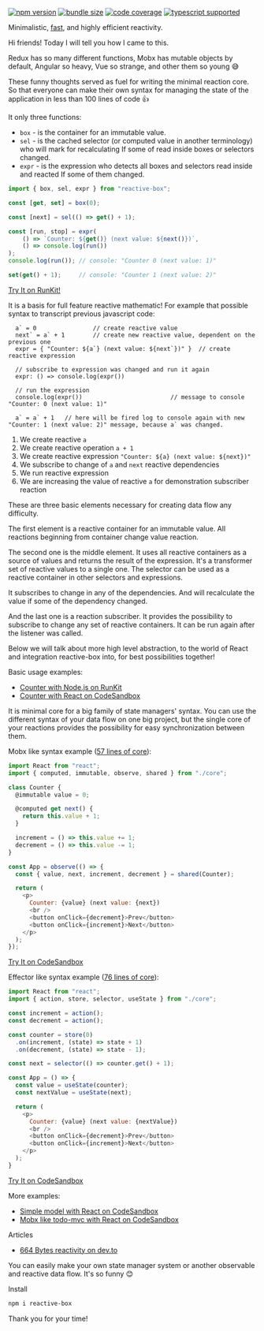 [![npm version](https://img.shields.io/npm/v/reactive-box?style=flat-square)](https://www.npmjs.com/package/reactive-box) [![bundle size](https://img.shields.io/bundlephobia/minzip/reactive-box?style=flat-square)](https://bundlephobia.com/result?p=reactive-box) [![code coverage](https://img.shields.io/coveralls/github/betula/reactive-box?style=flat-square)](https://coveralls.io/github/betula/reactive-box) [![typescript supported](https://img.shields.io/npm/types/typescript?style=flat-square)](./src/main.d.ts)

Minimalistic, [fast](https://github.com/betula/reactive-box-performance), and highly efficient reactivity.

Hi friends! Today I will tell you how I came to this.

Redux has so many different functions, Mobx has mutable objects by default, Angular so heavy, Vue so strange, and other them so young :sweat_smile:

These funny thoughts served as fuel for writing the minimal reaction core. So that everyone can make their own syntax for managing the state of the application in less than 100 lines of code :+1:

It only three functions:

+ `box` - is the container for an immutable value.
+ `sel` - is the cached selector (or computed value in another terminology) who will mark for recalculating If some of read inside boxes or selectors changed.
+ `expr` - is the expression who detects all boxes and selectors read inside and reacted If some of them changed.

```javascript
import { box, sel, expr } from "reactive-box";

const [get, set] = box(0);

const [next] = sel(() => get() + 1);

const [run, stop] = expr(
    () => `Counter: ${get()} (next value: ${next()})`,
    () => console.log(run())
);
console.log(run()); // console: "Counter 0 (next value: 1)"

set(get() + 1);     // console: "Counter 1 (next value: 2)"
```

[Try It on RunKit!](https://runkit.com/betula/5fbf60565572d7001a76cd29)

It is a basis for full feature reactive mathematic!
For example that possible syntax to transcript previous javascript code:

```
  a` = 0                // create reactive value
  next` = a` + 1        // create new reactive value, dependent on the previous one
  expr = { "Counter: ${a`} (next value: ${next`})" }  // create reactive expression

  // subscribe to expression was changed and run it again
  expr: () => console.log(expr()) 

  // run the expression
  console.log(expr())                         // message to console "Counter: 0 (next value: 1)"
  
  a` = a` + 1   // here will be fired log to console again with new "Counter: 1 (next value: 2)" message, because a` was changed.
```

1. We create reactive `a`
2. We create reactive operation `a + 1`
3. We create reactive expression `"Counter: ${a} (next value: ${next})"`
4. We subscribe to change of `a` and `next` reactive dependencies
5. We run reactive expression
6. We are increasing the value of reactive `a` for demonstration subscriber reaction

These are three basic elements necessary for creating data flow any difficulty.

The first element is a reactive container for an immutable value. All reactions beginning from container change value reaction.

The second one is the middle element. It uses all reactive containers as a source of values and returns the result of the expression. It's a transformer set of reactive values to a single one. The selector can be used as a reactive container in other selectors and expressions.

It subscribes to change in any of the dependencies. And will recalculate the value if some of the dependency changed.

And the last one is a reaction subscriber. It provides the possibility to subscribe to change any set of reactive containers. It can be run again after the listener was called.

Below we will talk about more high level abstraction, to the world of React and integration reactive-box into, for best possibilities together!

Basic usage examples:

- [Counter with Node.js on RunKit](https://runkit.com/betula/5fbde8473dd2b0001bb8f9be)
- [Counter with React on CodeSandbox](https://codesandbox.io/s/reactive-box-counter-35bp9?hidenavigation=1&module=%2Fsrc%2FApp.tsx)

It is minimal core for a big family of state managers' syntax. You can use the different syntax of your data flow on one big project, but the single core of your reactions provides the possibility for easy synchronization between them.

Mobx like syntax example ([57 lines of core](https://codesandbox.io/s/reactive-box-mobx-like-counter-nv8rq?hidenavigation=1&module=/src/App.tsx&file=/src/core.ts)):

```javascript
import React from "react";
import { computed, immutable, observe, shared } from "./core";

class Counter {
  @immutable value = 0;

  @computed get next() {
    return this.value + 1;
  }

  increment = () => this.value += 1;
  decrement = () => this.value -= 1;
}

const App = observe(() => {
  const { value, next, increment, decrement } = shared(Counter);

  return (
    <p>
      Counter: {value} (next value: {next})
      <br />
      <button onClick={decrement}>Prev</button>
      <button onClick={increment}>Next</button>
    </p>
  );
});
```

[Try It on CodeSandbox](https://codesandbox.io/s/reactive-box-mobx-like-counter-nv8rq?hidenavigation=1&module=%2Fsrc%2FApp.tsx)

Effector like syntax example ([76 lines of core](https://codesandbox.io/s/reactive-box-store-nku88?hidenavigation=1&module=/src/App.tsx&file=/src/core.ts)):

```javascript
import React from "react";
import { action, store, selector, useState } from "./core";

const increment = action();
const decrement = action();

const counter = store(0)
  .on(increment, (state) => state + 1)
  .on(decrement, (state) => state - 1);

const next = selector(() => counter.get() + 1);

const App = () => {
  const value = useState(counter);
  const nextValue = useState(next);

  return (
    <p>
      Counter: {value} (next value: {nextValue})
      <br />
      <button onClick={decrement}>Prev</button>
      <button onClick={increment}>Next</button>
    </p>
  );
}
```

[Try It on CodeSandbox](https://codesandbox.io/s/reactive-box-store-nku88?hidenavigation=1&module=%2Fsrc%2FApp.tsx)

More examples:

- [Simple model with React on CodeSandbox](https://codesandbox.io/s/reactive-box-model-yopk5?hidenavigation=1&module=%2Fsrc%2FApp.tsx)
- [Mobx like todo-mvc with React on CodeSandbox](https://codesandbox.io/s/reactive-box-todos-u5q3e?hidenavigation=1&module=%2Fsrc%2Fshared%2Ftodos.ts)

Articles

- [664 Bytes reactivity on dev.to](https://dev.to/betula/reactive-box-1hm5)

You can easily make your own state manager system or another observable and reactive data flow. It's so funny :blush:

Install

```bash
npm i reactive-box
```

Thank you for your time!

